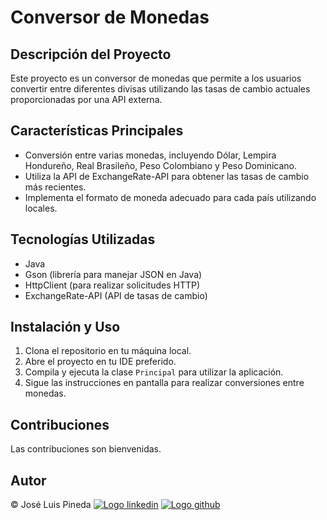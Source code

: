 # Conversor de Monedas

## Descripción del Proyecto
Este proyecto es un conversor de monedas que permite a los usuarios convertir entre diferentes divisas utilizando las tasas de cambio actuales proporcionadas por una API externa.

## Características Principales
- Conversión entre varias monedas, incluyendo Dólar, Lempira Hondureño, Real Brasileño, Peso Colombiano y Peso Dominicano.
- Utiliza la API de ExchangeRate-API para obtener las tasas de cambio más recientes.
- Implementa el formato de moneda adecuado para cada país utilizando locales.

## Tecnologías Utilizadas
- Java
- Gson (librería para manejar JSON en Java)
- HttpClient (para realizar solicitudes HTTP)
- ExchangeRate-API (API de tasas de cambio)

## Instalación y Uso
1. Clona el repositorio en tu máquina local.
2. Abre el proyecto en tu IDE preferido.
3. Compila y ejecuta la clase `Principal` para utilizar la aplicación.
4. Sigue las instrucciones en pantalla para realizar conversiones entre monedas.

## Contribuciones
Las contribuciones son bienvenidas.

## Autor
<p>&copy José Luis Pineda 
            <a href="https://www.linkedin.com/in/jlpineda"><img class="linkeind" src="imagenes/logo-linkedIn.png" alt="Logo linkedin"></a>
            <a href="https://github.com/JLuisPE"><img class="github" src="imagenes/logo-github.png" alt="Logo github"></a> </p>

